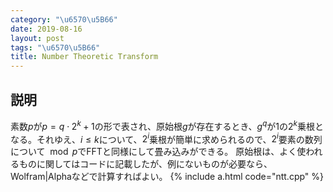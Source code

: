 ```yaml
---
category: "\u6570\u5B66"
date: 2019-08-16
layout: post
tags: "\u6570\u5B66"
title: Number Theoretic Transform
---
```


## 説明
素数$p$が$p = q \cdot 2^{k}+1$の形で表され、原始根$g$が存在するとき、$g^q$が1の$2^k$乗根となる。それゆえ、$i \le k$について、$2^i$乗根が簡単に求められるので、$2^i$要素の数列について$\mod p$でFFTと同様にして畳み込みができる。
原始根は、よく使われるものに関してはコードに記載したが、例にないものが必要なら、Wolfram|Alphaなどで計算すればよい。 
{% include a.html code="ntt.cpp" %}